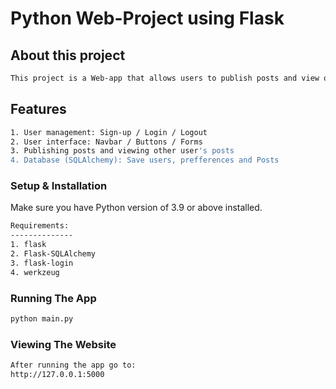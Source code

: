 # Python Web-Project using Flask

##  About this project
```bash
This project is a Web-app that allows users to publish posts and view other user's posts.  
```
##  Features
```bash
1. User management: Sign-up / Login / Logout
2. User interface: Navbar / Buttons / Forms
3. Publishing posts and viewing other user's posts
4. Database (SQLAlchemy): Save users, prefferences and Posts
```


### Setup & Installation

Make sure you have Python version of 3.9 or above installed.


```bash
Requirements:
--------------
1. flask
2. Flask-SQLAlchemy
3. flask-login
4. werkzeug
```

### Running The App

```bash
python main.py
```

### Viewing The Website
```bash
After running the app go to:
http://127.0.0.1:5000
```